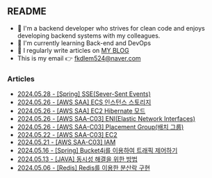 
## README

- 🚀 I'm a backend developer who strives for clean code and enjoys developing backend systems with my colleagues.
- 🌱 I'm currently learning Back-end and DevOps
- 📝 I regularly write articles on [MY BLOG](https://velog.io/@jaymin_e/posts/)
- This is my email 👉  fkdlem524@naver.com

### Articles

- [2024.05.28 - [Spring] SSE(Sever-Sent Events)](https://velog.io/@jaymin_e/Spring-SSESever-Sent-Events) <br/>
- [2024.05.26 - [AWS SAA] ECS 인스턴스 스토리지](https://velog.io/@jaymin_e/AWS-SAA-ECS-%EC%9D%B8%EC%8A%A4%ED%84%B4%EC%8A%A4-%EC%8A%A4%ED%86%A0%EB%A6%AC%EC%A7%80) <br/>
- [2024.05.26 - [AWS SAA] EC2 Hibernate 모드](https://velog.io/@jaymin_e/AWS-SAA-EC2-Hibernate-%EB%AA%A8%EB%93%9C) <br/>
- [2024.05.26 - [AWS SAA-C03] ENI(Elastic Network Interfaces)](https://velog.io/@jaymin_e/AWS-SAA-C03-ENIElastic-Network-Interfaces) <br/>
- [2024.05.26 - [AWS SAA-C03] Placement Group(배치 그룹)](https://velog.io/@jaymin_e/AWS-SAA-C03-Placement-Group%EB%B0%B0%EC%B9%98-%EA%B7%B8%EB%A3%B9) <br/>
- [2024.05.22 - [AWS SAA-C03] EC2](https://velog.io/@jaymin_e/AWS-EC2) <br/>
- [2024.05.21 - [AWS SAA-C03] IAM](https://velog.io/@jaymin_e/AWS-IAM) <br/>
- [2024.05.16 - [Spring] Bucket4j를 이용하여 트래픽 제어하기](https://velog.io/@jaymin_e/Spring-Bucket4j%EB%A5%BC-%EC%9D%B4%EC%9A%A9%ED%95%98%EC%97%AC-%ED%8A%B8%EB%9E%98%ED%94%BD-%EC%A0%9C%EC%96%B4%ED%95%98%EA%B8%B0) <br/>
- [2024.05.13 - [JAVA] 동시성 해결을 위한 방법](https://velog.io/@jaymin_e/JAVA-%EB%8F%99%EC%8B%9C%EC%84%B1-%ED%95%B4%EA%B2%B0%EC%9D%84-%EC%9C%84%ED%95%9C-%EB%B0%A9%EB%B2%95) <br/>
- [2024.05.06 - [Redis] Redis를 이용한 분산락 구현](https://velog.io/@jaymin_e/Redis-Redis%EB%A5%BC-%EC%9D%B4%EC%9A%A9%ED%95%9C-%EB%B6%84%EC%82%B0%EB%9D%BD-%EA%B5%AC%ED%98%84-fxpsy0p3) <br/>
